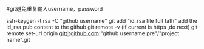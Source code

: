 #git避免重复输入username，password

ssh-keygen -t rsa -C "github username"
git add "id_rsa file full fath"
add the id_rsa.pub content to the github
git remote -v (if current is https ,do next)
git remote set-url origin git@github.com:"github username pre"/"project name".git
